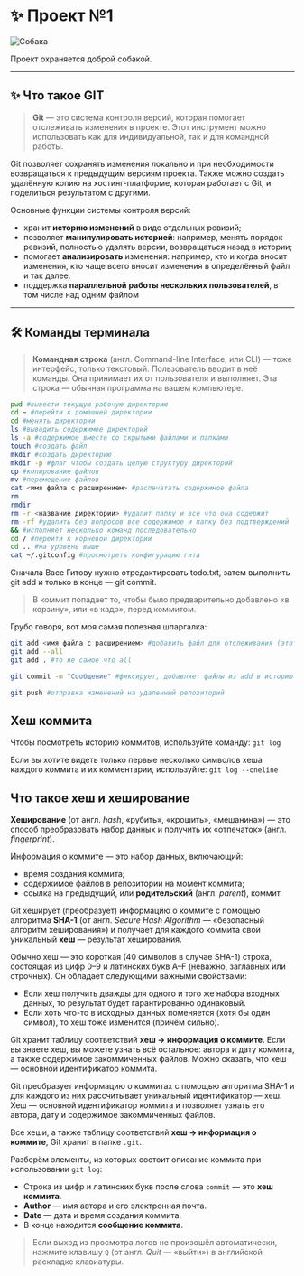 # ✨ Проект №1

![Собака](https://www.csat.ru/upload/medialibrary/55d/sobaki_dlya_okhrany_doma_vs_okhrannaya_sistema_dlya_doma.jpg)

Проект охраняется доброй собакой.

---

## ✨ Что такое GIT 

>**Git** — это система контроля версий, которая помогает отслеживать изменения в проекте. Этот инструмент можно использовать как для индивидуальной, так и для командной работы.

Git позволяет сохранять изменения локально и при необходимости возвращаться к предыдущим версиям проекта. Также можно создать удалённую копию на хостинг-платформе, которая работает с Git, и поделиться результатом с другими.

Основные функции системы контроля версий:

- хранит **историю изменений** в виде отдельных ревизий;
- позволяет **манипулировать историей**: например, менять порядок ревизий, полностью удалять версии, возвращаться назад в истории;
- помогает **анализировать** изменения: например, кто и когда вносит изменения, кто чаще всего вносит изменения в определённый файл и так далее.
- поддержка **параллельной работы нескольких пользователей**, в том числе над одним файлом

---

## 🛠 Команды терминала

>**Командная строка** (англ. Command-line Interface, или CLI) — тоже интерфейс, только текстовый. Пользователь вводит в неё команды. Она принимает их от пользователя и выполняет. Эта строка — обычная программа на вашем компьютере. 

```bash
pwd #вывести текущую рабочую директорию
cd ~ #перейти к домашней директории
cd #менять директории
ls #выводить содержимое директорий
ls -a #содержимое вместе со скрытыми файлами и папками
touch #создать файл
mkdir #создать директорию
mkdir -p #флаг чтобы создать целую структуру директорий
cp #копирование файлов
mv #перемещение файлов
cat <имя файла с расширением> #распечатать содержимое файла
rm
rmdir
rm -r <название директории> #удалит папку и все что она содержит
rm -rf #удалить без вопросов все содержимое и папку без подтверждений
&& #исполняет несколько команд последовательно
cd / #перейти к корневой директории
cd .. #на уровень выше
cat ~/.gitconfig #просмотреть конфигурацию гита 
 ```

 Сначала Васе Гитову нужно отредактировать todo.txt, затем выполнить git add и только в конце — git commit.

>В коммит попадает то, чтобы было предварительно добавлено «в корзину», или «в кадр», перед коммитом.

Грубо говоря, вот моя самая полезная шпаргалка:
```bash
git add <имя файла с расширением> #добавить файл для отслеживания (этот файл пойдет в коммит)
git add --all
git add . #то же самое что all

git commit -m "Сообщение" #фиксирует, добавляет файлы из add в историю изменений гита

git push #отправка изменений на удаленный репозиторий
```
## Хеш коммита

Чтобы посмотреть историю коммитов, используйте команду: `git log`

Если вы хотите видеть только первые несколько символов хеша каждого коммита и их комментарии, используйте: `git log --oneline`

## Что такое хеш и хеширование

**Хеширование** (от англ. *hash*, «рубить», «крошить», «мешанина») — это способ преобразовать набор данных и получить их «отпечаток» (англ. *fingerprint*).

Информация о коммите — это набор данных, включающий:
* время создания коммита;
* содержимое файлов в репозитории на момент коммита;
* ссылка на предыдущий, или **родительский** (англ. *parent*), коммит.

Git хеширует (преобразует) информацию о коммите с помощью алгоритма **SHA-1** (от англ. *Secure Hash Algorithm* — «безопасный алгоритм хеширования») и получает для каждого коммита свой уникальный **хеш** — результат хеширования.

Обычно хеш — это короткая (40 символов в случае SHA-1) строка, состоящая из цифр 0–9 и латинских букв A–F (неважно, заглавных или строчных). Он обладает следующими важными свойствами:

* Если хеш получить дважды для одного и того же набора входных данных, то результат будет гарантированно одинаковый.
* Если хоть что-то в исходных данных поменяется (хотя бы один символ), то хеш тоже изменится (причём сильно).

Git хранит таблицу соответствий **хеш → информация о коммите**. Если вы знаете хеш, вы можете узнать всё остальное: автора и дату коммита, а также содержимое закоммиченных файлов. Можно сказать, что хеш — основной идентификатор коммита.

Git преобразует информацию о коммитах с помощью алгоритма SHA-1 и для каждого из них рассчитывает уникальный идентификатор — хеш. Хеш — основной идентификатор коммита и позволяет узнать его автора, дату и содержимое закоммиченных файлов.

Все хеши, а также таблицу соответствий **хеш → информация о коммите**, Git хранит в папке `.git`.

Разберём элементы, из которых состоит описание коммита при использовании `git log`:

* Строка из цифр и латинских букв после слова `commit` — это **хеш коммита**.
* **Author** — имя автора и его электронная почта.
* **Date** — дата и время создания коммита.
* В конце находится **сообщение коммита**.

> Если выход из просмотра логов не произошёл автоматически, нажмите клавишу `Q` (от англ. *Quit* — «выйти») в английской раскладке клавиатуры.
